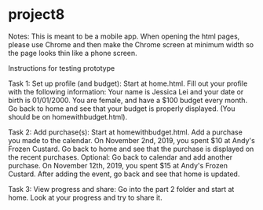 # project8
Notes: This is meant to be a mobile app. When opening the html pages, please use Chrome and then make the Chrome screen at minimum width so the page looks thin like a phone screen.

Instructions for testing prototype

Task 1: Set up profile (and budget):
Start at home.html.
Fill out your profile with the following information: Your name is Jessica Lei and your date or birth is 01/01/2000. You are female, and have a $100 budget every month.
Go back to home and see that your budget is properly displayed. (You should be on homewithbudget.html).

Task 2: Add purchase(s):
Start at homewithbudget.html.
Add a purchase you made to the calendar. On November 2nd, 2019, you spent $10 at Andy's Frozen Custard.
Go back to home and see that the purchase is displayed on the recent purchases. 
Optional: Go back to calendar and add another purchase. On November 12th, 2019, you spent $15 at Andy's Frozen Custard. After adding the event, go back and see that home is updated.

Task 3: View progress and share:
Go into the part 2 folder and start at home.
Look at your progress and try to share it.
